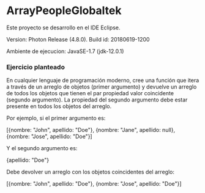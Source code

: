 # ArrayPeopleGlobaltek
Este proyecto se desarrollo en el IDE Eclipse.

Version: Photon Release (4.8.0).
Build id: 20180619-1200

Ambiente de ejecucion: JavaSE-1.7 (jdk-12.0.1)


### Ejercicio planteado
En cualquier lenguaje de programación moderno, cree una función que itera a través de un arreglo de objetos (primer argumento) y devuelve un arreglo de todos los objetos que tienen el par propiedad valor coincidente (segundo argumento). La propiedad del segundo argumento debe estar presente en todos los objetos del arreglo.

Por ejemplo, si el primer argumento es:

[{nombre: "John", apellido: "Doe"}, {nombre: "Jane", apellido: null}, {nombre: "Jose", apellido: "Doe"}]

Y el segundo argumento es:

{apellido: "Doe"}

Debe devolver un arreglo con los objetos coincidentes del arreglo:

[{nombre: "John", apellido: "Doe"}, {nombre: "Jose", apellido: "Doe"}]

